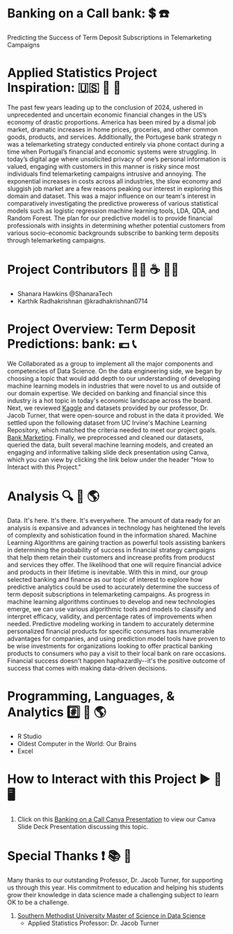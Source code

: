 # Banking on a Call bank: :heavy_dollar_sign: :telephone:
Predicting the Success of Term Deposit Subscriptions in Telemarketing Campaigns

# Applied Statistics Project Inspiration: :us: :high_brightness: :currency_exchange:
The past few years leading up to the conclusion of 2024, ushered in unprecedented and uncertain economic financial changes in the US’s economy of drastic proportions. America has been mired by a dismal job market, dramatic increases in home prices, groceries, and other common goods, products, and services. Additionally, the Portugese bank strategy n was a telemarketing strategy conducted entirely via phone contact during a time when Portugal’s financial and economic systems were struggling. In today’s digital age where unsolicited privacy of one’s personal information is valued, engaging with customers in this manner is risky since most individuals find telemarketing campaigns intrusive and annoying. The exponential increases in costs across all industries, the slow economy and sluggish job market are a few reasons peaking our interest in exploring this domain and dataset. This was a major influence on our team's interest in comparatively investigating the predictive proweress of various statistical models such as logistic regression machine learning tools, LDA, QDA, and Random Forest. The plan for our predictive model is to provide financial professionals with insights in determining whether potential customers from various socio-economic backgrounds subscribe to banking term deposits through telemarketing campaigns.

# Project Contributors :woman_technologist: :coffee: :man_technologist:
  - Shanara Hawkins @ShanaraTech
  - Karthik Radhakrishnan @kradhakrishnan0714
  
# Project Overview: Term Deposit Predictions: bank: :euro: :telephone_receiver:
We Collaborated as a group to implement all the major components and competencies of Data Science. On the data engineering side, we began by choosing a topic that would add depth to our understanding of developing machine learning models in industries that were novel to us and outside of our domain expertise. We decided on banking and financial since this industry is a hot topic in today's economic landscape across the board. Next, we reviewed [Kaggle](https://www.kaggle.com/) and datasets provided by our professor, Dr. Jacob Turner,  that were open-source and robust in the data it provided. We settled upon the following dataset from UC Irvine's Machine Learning Repository, which matched the criteria needed to meet our project goals. [Bank Marketing](https://archive.ics.uci.edu/ml/datasets/Bank+Marketing). Finally, we preprocessed and cleaned our datasets, queried the data, built several machine learning models, and created an engaging and informative talking slide deck presentation using Canva, which you can view by clicking the link below under the header "How to Interact with this Project."

# Analysis :mag: :dart: :earth_americas:
Data. It's here. It's there. It's everywhere. The amount of data ready for an analysis is expansive and advances in technology has heightened the levels of complexity and sohistication found in the information shared. Machine Learning Algorithms are gaining traction as powerful tools assisting bankers in determining the probability of success in financial strategy campaigns that help them retain their customers and increase profits from producst and services they offer. The likelihood that one will require financial advice and products in their lifetime is inevitable. With this in mind, our group selected banking and finance as our topic of interest to explore how predictive analytics could be used to accurately determine the success of term deposit subscriptions in telemarketing campaigns. As progress in machine learning algorithms continues to develop and new technologies emerge, we can use various algorithmic tools and models to classify and interpret efficacy, validity, and percentage rates of improvements when needed. Predictive modeling working in tandem to accurately determine personalized financial products for specific consumers has innumerable advantages for companies, and using prediction model tools have proven to be wise investments for organizations looking to offer practical banking products to consumers who pay a visit to their local bank on rare occasions. Financial success doesn't happen haphazardly--it's the positive outcome of success that comes with making data-driven decisions.  

# Programming, Languages, & Analytics :hash: :brain: :earth_americas:
  - R Studio
  - Oldest Computer in the World: Our Brains
  - Excel
  
# How to Interact with this Project :arrow_forward: :link: :desktop_computer: 
1. Click on this [Banking on a Call Canva Presentation](https://www.canva.com/design/DAGZh0uiGig/GHpQOgtwpvEX4MqbTi3Inw/edit?utm_content=DAGZh0uiGig&utm_campaign=designshare&utm_medium=link2&utm_source=sharebutton) to view our Canva Slide Deck Presentation discussing this topic.
   
# Special Thanks :exclamation: :books: :100:
Many thanks to our outstanding Professor, Dr. Jacob Turner, for supporting us through this year. His commitment to education and helping his students grow their knowledge in data science made a challenging subject to learn OK to be a challenge.  
  1. [Southern Methodist University Master of Science in Data Science](https://datascience.smu.edu/)
     - Applied Statistics Professor: Dr. Jacob Turner
